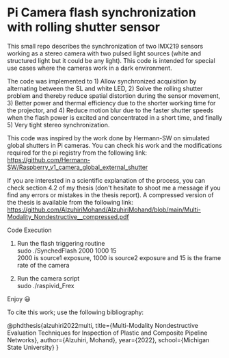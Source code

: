 # Pi Camera flash synchronization with rolling shutter sensor
 This small repo describes the synchronization of two IMX219 sensors working as a stereo camera with two pulsed light sources (white and structured light but it could be any light). This code is intended for special use cases where the cameras work in a dark environment.
 
 The code was implemented to 1) Allow synchronized acquisition by alternating between the SL and white LED, 2) Solve the rolling shutter problem and thereby reduce spatial distortion during the sensor movement, 3) Better power and thermal efficiency due to the shorter working time for the projector, and 4) Reduce motion blur due to the faster shutter speeds when the flash power is excited and concentrated in a short time, and finally 5) Very tight stereo synchronization.
 
This code was inspired by the work done by Hermann-SW on simulated global shutters in Pi cameras. You can check his work and the modifications required for the pi registry  from the following link: https://github.com/Hermann-SW/Raspberry_v1_camera_global_external_shutter

If you are interested in a scientific explanation of the process, you can check section 4.2 of my thesis (don't hesitate to shoot me a message if you find any errors or mistakes in the thesis report). A compressed version of the thesis is available from the following link: https://github.com/AlzuhiriMohand/AlzuhiriMohand/blob/main/Multi-Modality_Nondestructive__compressed.pdf

Code Execution
 
1) Run the flash triggering routine\
	sudo ./SynchedFlash 2000 1000 15\
2000 is source1 exposure, 1000 is source2 exposure and 15 is the frame rate of the camera

2) Run the camera script\
sudo ./raspivid_Frex

Enjoy :smiley:

To cite this work; use the following bibliography:

@phdthesis{alzuhiri2022multi,
  title={Multi-Modality Nondestructive Evaluation Techniques for Inspection of Plastic and Composite Pipeline Networks},
  author={Alzuhiri, Mohand},
  year={2022},
  school={Michigan State University}
}




